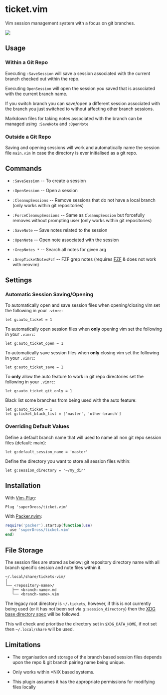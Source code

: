 # ticket.vim

Vim session management system with a focus on git branches.

![](https://user-images.githubusercontent.com/16519378/185827909-3c80e95f-668b-4d6f-b113-86d9d805eef6.gif)

## Usage

### Within a Git Repo

Executing `:SaveSession` will save a session associated with the current branch checked out within the repo.

Executing `OpenSession` will open the session you saved that is associated with the current branch name.

If you switch branch you can save/open a different session associated with the branch you just switched to without affecting other branch sessions.

Markdown files for taking notes associated with the branch can be managed using `:SaveNote` and `:OpenNote`

### Outside a Git Repo

Saving and opening sessions will work and automatically name the session file `main.vim` in case the directory is ever initialised as a git repo.

## Commands

- `:SaveSession` -- To create a session 

- `:OpenSession` -- Open a session

- `:CleanupSessions` -- Remove sessions that do not have a local branch (only works within git repositories)

- `:ForceCleanupSessions` -- Same as `CleanupSession` but forcefully removes without prompting user (only works within git repositories)

- `:SaveNote` -- Save notes related to the session

- `:OpenNote` -- Open note associated with the session

- `:GrepNotes *` -- Search all notes for given arg

- `:GrepTicketNotesFzf` -- FZF grep notes (requires [FZF](https://github.com/junegunn/fzf.vim) & does not work with neovim)


## Settings

### Automatic Session Saving/Opening

To automatically open and save session files when opening/closing vim set the following in your `.vimrc`:

```vim
let g:auto_ticket = 1
```

To automatically open session files when **only** opening vim set the following in your `.vimrc`:

```vim
let g:auto_ticket_open = 1
```

To automatically save session files when **only** closing vim set the following in your `.vimrc`:

```vim
let g:auto_ticket_save = 1
```

To **only** allow the auto feature to work in git repo directories set the following in your `.vimrc`:

```vim
let g:auto_ticket_git_only = 1
```

Black list some branches from being used with the auto feature:

```vim
let g:auto_ticket = 1
let g:ticket_black_list = ['master', 'other-branch']
```

### Overriding Default Values

Define a default branch name that will used to name all non git repo session files (default: main):

```vim
let g:default_session_name = 'master'
```

Define the directory you want to store all session files within:

```vim
let g:session_directory = '~/my_dir'
```

## Installation

With [Vim-Plug](https://github.com/junegunn/vim-plug):

```vim
Plug 'superDross/ticket.vim'
```

With [Packer.nvim](https://github.com/wbthomason/packer.nvim):

```lua
require('packer').startup(function(use)
  use 'superDross/ticket.vim'
end)
```

## File Storage

The session files are stored as below; git repository directory name with all branch specific session and note files within it.

```
~/.local/share/tickets-vim/
│
└── <repository-name>/
   ├── <branch-name>.md
   └── <branch-name>.vim
```

The legacy root directory is `~/.tickets`, however, if this is not currently being used (or it has not been set via `g:session_directory`) then the [XDG base directory spec](https://specifications.freedesktop.org/basedir-spec/basedir-spec-latest.html) will be followed.

This will check and prioritise the directory set in `$XDG_DATA_HOME`, if not set then `~/.local/share` will be used.

## Limitations

- The organisation and storage of the branch based session files depends upon the repo & git branch pairing name being unique.

- Only works within \*NIX based systems.

- This plugin assumes it has the appropriate permissions for modifying files locally
